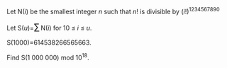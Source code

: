 <p>
Let N(<var>i</var>) be the smallest integer <var>n</var> such that <var>n</var>! is divisible by (<var>i</var>!)<sup>1234567890</sup></p>
<p>
Let S(<var>u</var>)=<span style="font-size:larger;"><span style="font-size:larger;">∑</span></span> N(<var>i</var>) for 10 ≤ <var>i</var> ≤ <var>u</var>.
</p>
<p>
S(1000)=614538266565663.
</p>
<p>
Find S(1 000 000) mod 10<sup>18</sup>.
</p>


